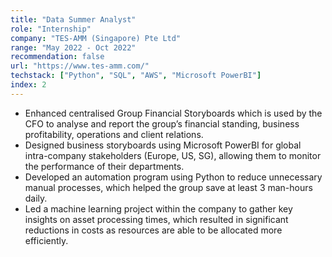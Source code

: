 ```yaml
---
title: "Data Summer Analyst"
role: "Internship"
company: "TES-AMM (Singapore) Pte Ltd"
range: "May 2022 - Oct 2022"
recommendation: false
url: "https://www.tes-amm.com/"
techstack: ["Python", "SQL", "AWS", "Microsoft PowerBI"]
index: 2
---
```


- Enhanced centralised Group Financial Storyboards which is used by the CFO to analyse and report the group’s financial standing, business profitability, operations and client relations.
- Designed business storyboards using Microsoft PowerBI for global intra-company stakeholders (Europe, US, SG), allowing them to monitor the performance of their departments.
- Developed an automation program using Python to reduce unnecessary manual processes, which helped the group save at least 3 man-hours daily.
- Led a machine learning project within the company to gather key insights on asset processing times, which resulted in significant reductions in costs as resources are able to be allocated more efficiently.
